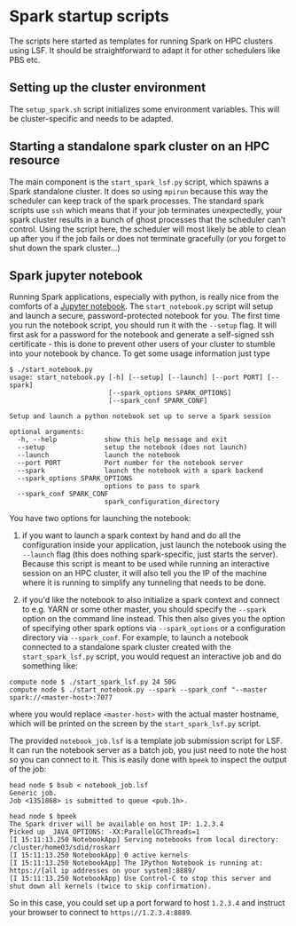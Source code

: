 # Spark startup scripts

The scripts here started as templates for running Spark on HPC clusters using LSF. It should be straightforward to adapt it for other schedulers like PBS etc. 

## Setting up the cluster environment

The `setup_spark.sh` script initializes some environment variables. This will be cluster-specific and needs to be adapted. 

## Starting a standalone spark cluster on an HPC resource

The main component is the `start_spark_lsf.py` script, which spawns a Spark standalone cluster. It does so using `mpirun` because
this way the scheduler can keep track of the spark processes. The standard spark scripts use `ssh` which 
means that if your job terminates unexpectedly, your spark cluster results in a bunch of ghost 
processes that the scheduler can't control. Using the script here, the scheduler will most likely be able 
to clean up after you if the job fails or does not terminate gracefully (or you forget to shut down the 
spark cluster...)

## Spark jupyter notebook

Running Spark applications, especially with python, is really nice from the comforts of a [Jupyter notebook](http://jupyter.org/).
The `start_notebook.py` script will setup and launch a secure, password-protected notebook for you. The first time you run the notebook
script, you should run it with the `--setup` flag. It will first ask for a password for the notebook and generate a self-signed ssh
certificate - this is done to prevent other users of your cluster to stumble into your notebook by chance. To get some usage information
just type

```
$ ./start_notebook.py
usage: start_notebook.py [-h] [--setup] [--launch] [--port PORT] [--spark]
                         [--spark_options SPARK_OPTIONS]
                         [--spark_conf SPARK_CONF]

Setup and launch a python notebook set up to serve a Spark session

optional arguments:
  -h, --help            show this help message and exit
  --setup               setup the notebook (does not launch)
  --launch              launch the notebook
  --port PORT           Port number for the notebook server
  --spark               launch the notebook with a spark backend
  --spark_options SPARK_OPTIONS
                        options to pass to spark
  --spark_conf SPARK_CONF
                        spark_configuration_directory
```

You have two options for launching the notebook:  

1. if you want to launch a spark context by hand and do all the configuration inside
your application, just launch the notebook using the `--launch` flag (this does nothing spark-specific, just starts the server). Because
this script is meant to be used while running an interactive session on an HPC cluster, it will also tell you the IP of the machine
where it is running to simplify any tunneling that needs to be done. 

2. if you'd like the notebook to also initialize a spark context and connect to e.g. YARN or some other master, you should specify 
the `--spark` option on the command line instead. This then also gives you the option of specifying other spark options via
`--spark_options` or a configuration directory via `--spark_conf`. For example, to launch a notebook connected to a standalone
spark cluster created with the `start_spark_lsf.py` script, you would request an interactive job and do something like:

```
compute node $ ./start_spark_lsf.py 24 50G
compute node $ ./start_notebook.py --spark --spark_conf "--master spark://<master-host>:7077
```

where you would replace `<master-host>` with the actual master hostname, which will be printed on the screen by the `start_spark_lsf.py` script. 

The provided `notebook_job.lsf` is a template job submission script for LSF. It can run the notebook server as a batch job, you 
just need to note the host so you can connect to it. This is easily done with `bpeek` to inspect the output of the job:

```
head node $ bsub < notebook_job.lsf
Generic job.
Job <1351868> is submitted to queue <pub.1h>.

head node $ bpeek
The Spark driver will be available on host IP: 1.2.3.4
Picked up _JAVA_OPTIONS: -XX:ParallelGCThreads=1
[I 15:11:13.250 NotebookApp] Serving notebooks from local directory: /cluster/home03/sdid/roskarr
[I 15:11:13.250 NotebookApp] 0 active kernels
[I 15:11:13.250 NotebookApp] The IPython Notebook is running at: https://[all ip addresses on your system]:8889/
[I 15:11:13.250 NotebookApp] Use Control-C to stop this server and shut down all kernels (twice to skip confirmation).
```

So in this case, you could set up a port forward to host `1.2.3.4` and instruct your browser to connect to `https://1.2.3.4:8889`.
